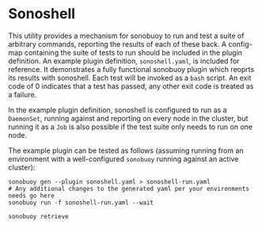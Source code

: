 # Sonoshell

This utility provides a mechanism for sonobuoy to run and test a suite of arbitrary commands, reporting the results of each of these back. A config-map containing the suite of tests to run should be included in the plugin definition. An example plugin definition, `sonoshell.yaml`, is included for reference. It demonstrates a fully functional sonobuoy plugin which reoprts its results with sonoshell. Each test will be invoked as a `bash` script. An exit code of 0 indicates that a test has passed, any other exit code is treated as a failure.

In the example plugin definition, sonoshell is configured to run as a `DaemonSet`, running against and reporting on every node in the cluster, but running it as a `Job` is also possible if the test suite only needs to run on one node.

The example plugin can be tested as follows (assuming running from an environment with a well-configured `sonobuoy` running against an active cluster):
```shell
sonobuoy gen --plugin sonoshell.yaml > sonoshell-run.yaml
# Any additional changes to the generated yaml per your environments needs go here
sonobuoy run -f sonoshell-run.yaml --wait

sonobuoy retrieve
```
